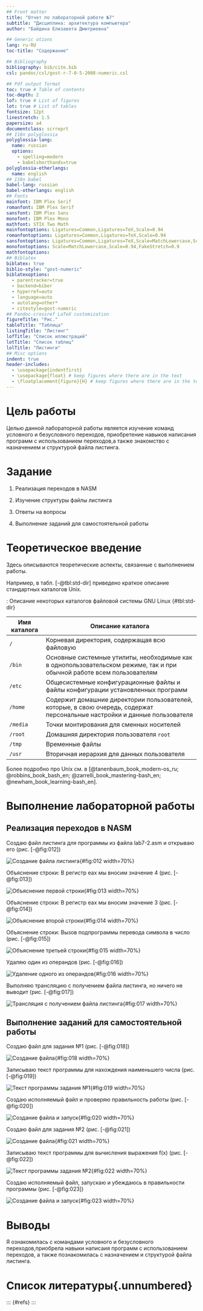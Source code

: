 ```yaml
---
## Front matter
title: "Отчет по лабораторной работе №7"
subtitle: "Дисциплина: архитектура компьютера"
author: "Байдина Елизавета Дмитриевна"

## Generic otions
lang: ru-RU
toc-title: "Содержание"

## Bibliography
bibliography: bib/cite.bib
csl: pandoc/csl/gost-r-7-0-5-2008-numeric.csl

## Pdf output format
toc: true # Table of contents
toc-depth: 2
lof: true # List of figures
lot: true # List of tables
fontsize: 12pt
linestretch: 1.5
papersize: a4
documentclass: scrreprt
## I18n polyglossia
polyglossia-lang:
  name: russian
  options:
	- spelling=modern
	- babelshorthands=true
polyglossia-otherlangs:
  name: english
## I18n babel
babel-lang: russian
babel-otherlangs: english
## Fonts
mainfont: IBM Plex Serif
romanfont: IBM Plex Serif
sansfont: IBM Plex Sans
monofont: IBM Plex Mono
mathfont: STIX Two Math
mainfontoptions: Ligatures=Common,Ligatures=TeX,Scale=0.94
romanfontoptions: Ligatures=Common,Ligatures=TeX,Scale=0.94
sansfontoptions: Ligatures=Common,Ligatures=TeX,Scale=MatchLowercase,Scale=0.94
monofontoptions: Scale=MatchLowercase,Scale=0.94,FakeStretch=0.9
mathfontoptions:
## Biblatex
biblatex: true
biblio-style: "gost-numeric"
biblatexoptions:
  - parentracker=true
  - backend=biber
  - hyperref=auto
  - language=auto
  - autolang=other*
  - citestyle=gost-numeric
## Pandoc-crossref LaTeX customization
figureTitle: "Рис."
tableTitle: "Таблица"
listingTitle: "Листинг"
lofTitle: "Список иллюстраций"
lotTitle: "Список таблиц"
lolTitle: "Листинги"
## Misc options
indent: true
header-includes:
  - \usepackage{indentfirst}
  - \usepackage{float} # keep figures where there are in the text
  - \floatplacement{figure}{H} # keep figures where there are in the text
---
```


# Цель работы

Целью данной лабораторной работы является изучение команд условного и безусловного переходов, приобретение навыков написания программ с использованием переходов,а также знакомство с назначением и структурой файла листинга.

# Задание

1. Реализация переходов в NASM

2. Изучение структуры файлы листинга 

3. Ответы на вопросы

4. Выполнение заданий для самостоятельной работы

# Теоретическое введение

Здесь описываются теоретические аспекты, связанные с выполнением работы.

Например, в табл. [-@tbl:std-dir] приведено краткое описание стандартных каталогов Unix.

: Описание некоторых каталогов файловой системы GNU Linux {#tbl:std-dir}

| Имя каталога | Описание каталога                                                                                                          |
|--------------|----------------------------------------------------------------------------------------------------------------------------|
| `/`          | Корневая директория, содержащая всю файловую                                                                               |
| `/bin `      | Основные системные утилиты, необходимые как в однопользовательском режиме, так и при обычной работе всем пользователям     |
| `/etc`       | Общесистемные конфигурационные файлы и файлы конфигурации установленных программ                                           |
| `/home`      | Содержит домашние директории пользователей, которые, в свою очередь, содержат персональные настройки и данные пользователя |
| `/media`     | Точки монтирования для сменных носителей                                                                                   |
| `/root`      | Домашняя директория пользователя  `root`                                                                                   |
| `/tmp`       | Временные файлы                                                                                                            |
| `/usr`       | Вторичная иерархия для данных пользователя                                                                                 |

Более подробно про Unix см. в [@tanenbaum_book_modern-os_ru; @robbins_book_bash_en; @zarrelli_book_mastering-bash_en; @newham_book_learning-bash_en].

# Выполнение лабораторной работы

## Реализация переходов в NASM

Создаю файл листинга для программы из файла lab7-2.asm и открываю его (рис. [-@fig:012])

![Создание файла листинга](image/12.png){#fig:012 width=70%}

Объяснение строки: В регистр eax мы вносим значение 4 (рис. [-@fig:013])

![Объяснение первой строки](image/13.jpg){#fig:013 width=70%}

Объяснение строки: В регистр eax мы вносим значение 3 (рис. [-@fig:014])

![Объяснение второй строки](image/14.jpg){#fig:014 width=70%}

Объяснение строки: Вызов подпрограммы перевода символа в число (рис. [-@fig:015])

![Объяснение третьей строки](image/15.png){#fig:015 width=70%}

Удаляю один из операндов (рис. [-@fig:016])

![Удаление одного из операндов](image/16.png){#fig:016 width=70%}

Выполняю трансляцию с получением файла листинга, но ничего не выводит (рис. [-@fig:017])

![Трансляция с получением файла листинга](image/17.png){#fig:017 width=70%}

## Выполнение заданий для самостоятельной работы

Создаю файл для задания №1 (рис. [-@fig:018])

![Создание файла](image/18.png){#fig:018 width=70%}

Записываю текст программы для нахождения наименьшего числа (рис. [-@fig:019])

![Текст программы задания №1](image/19.png){#fig:019 width=70%}

Создаю исполняемый файл и проверяю правильность работы (рис. [-@fig:020])

![Создание файла и запуск](image/20.png){#fig:020 width=70%}

Создаю файл для задания №2 (рис. [-@fig:021])

![Создание файла](image/21.png){#fig:021 width=70%}

Записываю текст программы для вычисления выражения f(x) (рис. [-@fig:022])

![Текст программы задания №2](image/22.png){#fig:022 width=70%}

Создаю исполняемый файл, запускаю и убеждаюсь в правильности программы (рис. [-@fig:023])

![Создание файла и запуск](image/23.png){#fig:023 width=70%}

# Выводы

Я ознакомилась с командами условного и безусловного переходов,приобрела навыки написаия программ с использованием переходов, а также познакомилась с назначением и структурой файла листинга.

# Список литературы{.unnumbered}

::: {#refs}
:::
